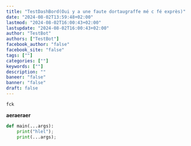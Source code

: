 ```yaml
---
title: "TestDashBord(Oui y a une faute dortaugraffe mé c fé exprès)"
date: "2024-08-02T13:59:48+02:00"
lastmod: "2024-08-02T16:00:43+02:00"
lastupdate: "2024-08-02T16:00:43+02:00"
author: "TestBot"
authors: ["TestBot"]
facebook_author: "false"
facebook_site: "false"
tags: [""]
categories: [""]
keywords: [""]
description: ""
baneer: "false"
banner: "false"
draft: false
---
```

	fck

**aeraeraer**
```py
def main(...args):
	print("hlel");
	print(...args);
```

